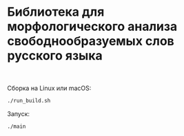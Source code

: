 # Библиотека для морфологического анализа свободнообразуемых слов русского языка

<br>

Сборка на Linux или macOS:
```bash
./run_build.sh
```

Запуск:
```bash
./main
```
